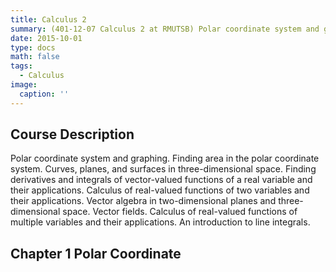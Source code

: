 ```yaml
---
title: Calculus 2 
summary: (401-12-07 Calculus 2 at RMUTSB) Polar coordinate system and graphing. Finding area in the polar coordinate system. Curves, planes, and surfaces in three-dimensional space. Finding derivatives and integrals of vector-valued functions of a real variable and their applications. Calculus of real-valued functions of two variables and their applications. Vector algebra in two-dimensional planes and three-dimensional space. Vector fields. Calculus of real-valued functions of multiple variables and their applications. An introduction to line integrals.
date: 2015-10-01
type: docs
math: false
tags:
  - Calculus
image:
  caption: ''
---
```

## Course Description

Polar coordinate system and graphing. Finding area in the polar coordinate system. Curves, planes, and surfaces in three-dimensional space. Finding derivatives and integrals of vector-valued functions of a real variable and their applications. Calculus of real-valued functions of two variables and their applications. Vector algebra in two-dimensional planes and three-dimensional space. Vector fields. Calculus of real-valued functions of multiple variables and their applications. An introduction to line integrals.

## Chapter 1 Polar Coordinate
